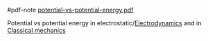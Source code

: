 #pdf-note [potential-vs-potential-energy.pdf](potential-vs-potential-energy.pdf)

Potential vs potential energy in electrostatic/[Electrodynamics](Electrodynamics.md) and in [Classical mechanics](Classical%20mechanics.md)

